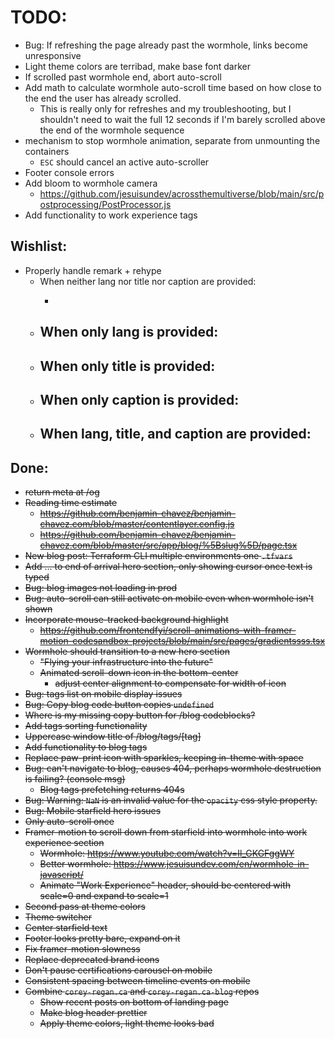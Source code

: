 # TODO:
- Bug: If refreshing the page already past the wormhole, links become unresponsive
- Light theme colors are terribad, make base font darker
- If scrolled past wormhole end, abort auto-scroll
- Add math to calculate wormhole auto-scroll time based on how close to the end the user has already scrolled. 
  - This is really only for refreshes and my troubleshooting, but I shouldn't need to wait the full 12 seconds if I'm barely scrolled above the end of the wormhole sequence
- mechanism to stop wormhole animation, separate from unmounting the containers
  - `ESC` should cancel an active auto-scroller
- Footer console errors
- Add bloom to wormhole camera
  - https://github.com/jesuisundev/acrossthemultiverse/blob/main/src/postprocessing/PostProcessor.js
- Add functionality to work experience tags


## Wishlist:
- Properly handle remark + rehype
  - When neither lang nor title nor caption are provided:
    - <pre><code></code></pre>
  - When only lang is provided:
    - 
  - When only title is provided:
    - 
  - When only caption is provided:
    - 
  - When lang, title, and caption are provided:
    -


## Done:
- ~~return meta at /og~~
- ~~Reading time estimate~~
  - ~~https://github.com/benjamin-chavez/benjamin-chavez.com/blob/master/contentlayer.config.js~~
  - ~~https://github.com/benjamin-chavez/benjamin-chavez.com/blob/master/src/app/blog/%5Bslug%5D/page.tsx~~
- ~~New blog post: Terraform CLI multiple environments one `.tfvars`~~
- ~~Add ... to end of arrival hero section, only showing cursor once text is typed~~
- ~~Bug: blog images not loading in prod~~
- ~~Bug: auto-scroll can still activate on mobile even when wormhole isn't shown~~
- ~~Incorporate mouse-tracked background highlight~~
  - ~~https://github.com/frontendfyi/scroll-animations-with-framer-motion-codesandbox-projects/blob/main/src/pages/gradientssss.tsx~~
- ~~Wormhole should transition to a new hero section~~
  - ~~"Flying your infrastructure into the future"~~
  - ~~Animated scroll-down icon in the bottom-center~~
    - ~~adjust center alignment to compensate for width of icon~~
- ~~Bug: tags list on mobile display issues~~
- ~~Bug: Copy blog code button copies `undefined`~~
- ~~Where is my missing copy button for /blog codeblocks?~~
- ~~Add tags sorting functionality~~
- ~~Uppercase window title of /blog/tags/[tag]~~
- ~~Add functionality to blog tags~~
- ~~Replace paw-print icon with sparkles, keeping in-theme with space~~
- ~~Bug: can't navigate to blog, causes 404, perhaps wormhole destruction is failing? (console msg)~~
  - ~~Blog tags prefetching returns 404s~~
- ~~Bug: Warning: `NaN` is an invalid value for the `opacity` css style property.~~
- ~~Bug: Mobile starfield hero issues~~
- ~~Only auto-scroll once~~
- ~~Framer-motion to scroll down from starfield into wormhole into work experience section~~
  - ~~Wormhole: https://www.youtube.com/watch?v=Il_GKGFggWY~~
  - ~~Better wormhole: https://www.jesuisundev.com/en/wormhole-in-javascript/~~
  - ~~Animate "Work Experience" header, should be centered with scale=0 and expand to scale=1~~
- ~~Second pass at theme colors~~
- ~~Theme switcher~~
- ~~Center starfield text~~
- ~~Footer looks pretty bare, expand on it~~
- ~~Fix framer-motion slowness~~
- ~~Replace deprecated brand icons~~
- ~~Don't pause certifications carousel on mobile~~
- ~~Consistent spacing between timeline events on mobile~~
- ~~Combine `corey-regan.ca` and `corey-regan.ca-blog` repos~~
  - ~~Show recent posts on bottom of landing page~~
  - ~~Make blog header prettier~~
  - ~~Apply theme colors, light theme looks bad~~
